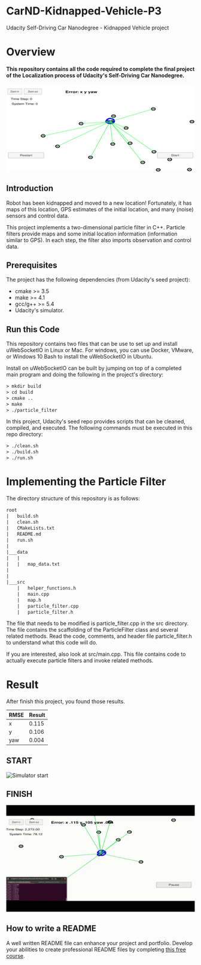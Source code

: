 # CarND-Kidnapped-Vehicle-P3
Udacity Self-Driving Car Nanodegree - Kidnapped Vehicle project
# Overview
#### This repository contains all the code required to complete the final project of the Localization process of Udacity's Self-Driving Car Nanodegree.
![Simulator init](images/initial_kidnapped.PNG)

## Introduction
Robot has been kidnapped and moved to a new location! Fortunately, it has maps of this location, GPS estimates of the initial location, and many (noise) sensors and control data.

This project implements a two-dimensional particle filter in C++. Particle filters provide maps and some initial location information (information similar to GPS). In each step, the filter also imports observation and control data.

## Prerequisites

The project has the following dependencies (from Udacity's seed project):

- cmake >= 3.5
- make >= 4.1
- gcc/g++ >= 5.4
- Udacity's simulator.

## Run this Code

This repository contains two files that can be use to set up and install uWebSocketIO in Linux or Mac. For windows, you can use Docker, VMware, or Windows 10 Bash to install the uWebSocketIO in Ubuntu.

Install on uWebSocketIO can be built by jumping on top of a completed main program and doing the following in the project's directory:

```
> mkdir build
> cd build
> cmake ..
> make
> ./particle_filter
```

In this project, Udacity's seed repo provides scripts that can be cleaned, compiled, and executed. The following commands must be executed in this repo directory:

```
> ./clean.sh
> ./build.sh
> ./run.sh
```

# Implementing the Particle Filter
The directory structure of this repository is as follows:

```
root
|   build.sh
|   clean.sh
|   CMakeLists.txt
|   README.md
|   run.sh
|
|___data
|   |   
|   |   map_data.txt
|   
|   
|___src
    |   helper_functions.h
    |   main.cpp
    |   map.h
    |   particle_filter.cpp
    |   particle_filter.h
```

The file that needs to be modified is particle_filter.cpp in the src directory. The file contains the scaffolding of the ParticleFilter class and several related methods. Read the code, comments, and header file particle_filter.h to understand what this code will do.

If you are interested, also look at src/main.cpp. This file contains code to actually execute particle filters and invoke related methods.

# Result
After finish this project, you found those results.

| RMSE | Result |
|------|-----------|
| x  |  0.115   |
| y  |  0.106   | 
| yaw  |  0.004   |
## START
![Simulator start](images/start.gif)
## FINISH
![Simulator start](images/finish.gif)

## How to write a README
A well written README file can enhance your project and portfolio.  Develop your abilities to create professional README files by completing [this free course](https://www.udacity.com/course/writing-readmes--ud777).
